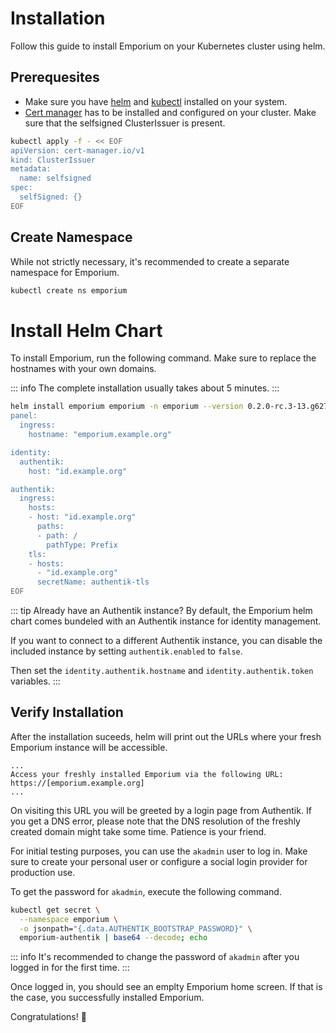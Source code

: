 # Installation

Follow this guide to install Emporium on your Kubernetes cluster using helm.

## Prerequesites
- Make sure you have [helm](https://helm.sh/docs/intro/install/) and [kubectl](https://kubernetes.io/docs/tasks/tools/) installed on your system.
- [Cert manager](https://cert-manager.io/docs/installation/helm/) has to be installed and configured on your cluster. Make sure that the selfsigned ClusterIssuer is present.
```sh
kubectl apply -f - << EOF
apiVersion: cert-manager.io/v1
kind: ClusterIssuer
metadata:
  name: selfsigned
spec:
  selfSigned: {}
EOF
```

## Create Namespace

While not strictly necessary, it's recommended to create a separate namespace for Emporium.

```sh
kubectl create ns emporium
```

# Install Helm Chart

To install Emporium, run the following command. Make sure to replace the hostnames with your own domains.

::: info
The complete installation usually takes about 5 minutes.
:::

```sh
helm install emporium emporium -n emporium --version 0.2.0-rc.3-13.g627f785-main --repo https://emporium.helm.pkg.emporium.rocks  -f - << EOF
panel:
  ingress:
    hostname: "emporium.example.org"

identity:
  authentik:
    host: "id.example.org"

authentik:
  ingress:
    hosts:
    - host: "id.example.org"
      paths:
      - path: /
        pathType: Prefix
    tls:
    - hosts:
      - "id.example.org"
      secretName: authentik-tls
EOF
```

::: tip Already have an Authentik instance?
By default, the Emporium helm chart comes bundeled with an Authentik instance for identity management.

If you want to connect to a different Authentik instance, you can disable the included instance by setting `authentik.enabled` to `false`.

Then set the `identity.authentik.hostname` and `identity.authentik.token` variables.
:::

## Verify Installation

After the installation suceeds, helm will print out the URLs where your fresh Emporium instance will be accessible.

```text {3}
...
Access your freshly installed Emporium via the following URL:
https://[emporium.example.org]
...
```

On visiting this URL you will be greeted by a login page from Authentik. If you get a DNS error, please note that the DNS resolution of the freshly created domain might take some time. Patience is your friend.

For initial testing purposes, you can use the `akadmin` user to log in. Make sure to create your personal user or configure a social login provider for production use.

To get the password for `akadmin`, execute the following command.

```sh
kubectl get secret \
  --namespace emporium \
  -o jsonpath="{.data.AUTHENTIK_BOOTSTRAP_PASSWORD}" \
  emporium-authentik | base64 --decode; echo
```

::: info
It's recommended to change the password of `akadmin` after you logged in for the first time.
:::

Once logged in, you should see an emplty Emporium home screen. If that is the case, you successfully installed Emporium.

Congratulations! :tada: